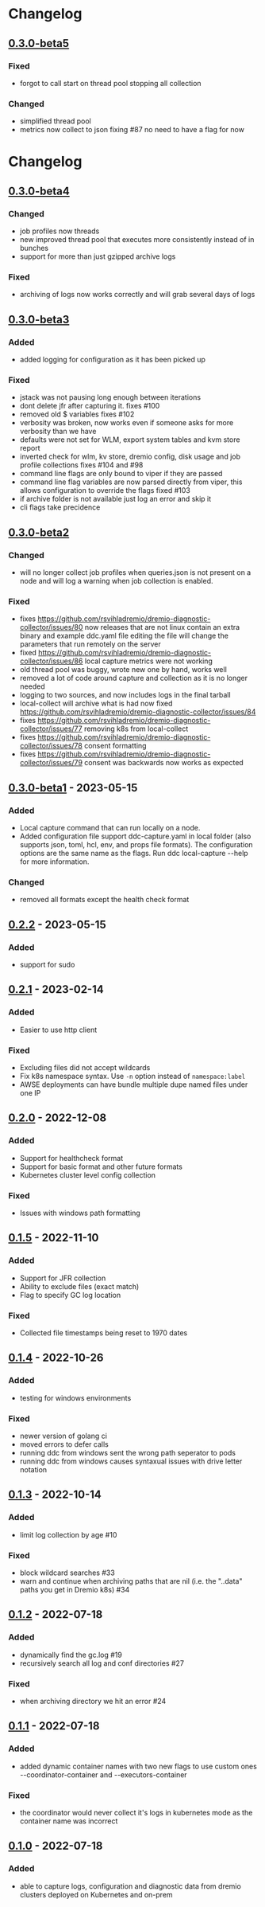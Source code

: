 # Changelog
## [0.3.0-beta5]

### Fixed

* forgot to call start on thread pool stopping all collection

### Changed

* simplified thread pool
* metrics now collect to json fixing #87 no need to have a flag for now

# Changelog
## [0.3.0-beta4]

### Changed

* job profiles now threads
* new improved thread pool that executes more consistently instead of in bunches
* support for more than just gzipped archive logs

### Fixed

* archiving of logs now works correctly and will grab several days of logs

## [0.3.0-beta3]

### Added
* added logging for configuration as it has been picked up

### Fixed
* jstack was not pausing long enough between iterations
* dont delete jfr after capturing it. fixes #100
* removed old $ variables fixes #102
* verbosity was broken, now works even if someone asks for more verbosity than we have
* defaults were not set for WLM, export system tables and kvm store report
* inverted check for wlm, kv store, dremio config, disk usage and job profile collections fixes #104 and #98
* command line flags are only bound to viper if they are passed
* command line flag variables are now parsed directly from viper, this allows configuration to override the flags fixed #103
* if archive folder is not available just log an error and skip it
* cli flags take precidence

## [0.3.0-beta2]

### Changed

* will no longer collect job profiles when queries.json is not present
  on a node and will log a warning when job collection is enabled.

### Fixed

* fixes https://github.com/rsvihladremio/dremio-diagnostic-collector/issues/80 now releases that are not linux contain an extra binary and example ddc.yaml file editing the file will change the parameters that run remotely on the server
* fixed  https://github.com/rsvihladremio/dremio-diagnostic-collector/issues/86 local capture metrics were not working
* old thread pool was buggy, wrote new one by hand, works well
* removed a lot of code around capture and collection as it is no longer needed
* logging to two sources, and now includes logs in the final tarball
* local-collect will archive what is had now fixed https://github.com/rsvihladremio/dremio-diagnostic-collector/issues/84
* fixes https://github.com/rsvihladremio/dremio-diagnostic-collector/issues/77 removing k8s from local-collect
* fixes https://github.com/rsvihladremio/dremio-diagnostic-collector/issues/78 consent formatting
* fixes https://github.com/rsvihladremio/dremio-diagnostic-collector/issues/79 consent was backwards now works as expected


## [0.3.0-beta1] - 2023-05-15

### Added

- Local capture command that can run locally on a node. 
- Added configuration file support ddc-capture.yaml in local folder (also supports json, toml, hcl, env, and props file formats). The configuration options are the same name as the flags. Run ddc local-capture --help for more information.

### Changed

- removed all formats except the health check format

## [0.2.2] - 2023-05-15

### Added
- support for sudo


## [0.2.1] - 2023-02-14

### Added

- Easier to use http client

### Fixed

-  Excluding files did not accept wildcards
-  Fix k8s namespace syntax. Use `-n` option instead of `namespace:label`
-  AWSE deployments can have bundle multiple dupe named files under one IP

## [0.2.0] - 2022-12-08

### Added

- Support for healthcheck format
- Support for basic format and other future formats
- Kubernetes cluster level config collection

### Fixed
- Issues with windows path formatting

## [0.1.5] - 2022-11-10

### Added

- Support for JFR collection
- Ability to exclude files (exact match)
- Flag to specify GC log location

### Fixed

- Collected file timestamps being reset to 1970 dates

## [0.1.4] - 2022-10-26

### Added

- testing for windows environments

### Fixed

- newer version of golang ci
- moved errors to defer calls
- running ddc from windows sent the wrong path seperator to pods
- running ddc from windows causes syntaxual issues with drive letter notation


## [0.1.3] - 2022-10-14

### Added

-  limit log collection by age #10

### Fixed

- block wildcard searches #33
- warn and continue when archiving paths that are nil (i.e. the "..data" paths you get in Dremio k8s) #34

## [0.1.2] - 2022-07-18

### Added

- dynamically find the gc.log #19
- recursively search all log and conf directories #27

### Fixed

- when archiving directory we hit an error #24

## [0.1.1] - 2022-07-18

### Added

- added dynamic container names with two new flags to use custom ones --coordinator-container and --executors-container

### Fixed

- the coordinator would never collect it's logs in kubernetes mode as the container name was incorrect

## [0.1.0] - 2022-07-18

### Added

- able to capture logs, configuration and diagnostic data from dremio clusters deployed on Kubernetes and on-prem

[0.3.0-beta5]: https://github.com/rsvihladremio/dremio-diagnostic-collector/compare/v0.3.0-beta4...v0.3.0-beta5
[0.3.0-beta4]: https://github.com/rsvihladremio/dremio-diagnostic-collector/compare/v0.3.0-beta3...v0.3.0-beta4
[0.3.0-beta3]: https://github.com/rsvihladremio/dremio-diagnostic-collector/compare/v0.3.0-beta2...v0.3.0-beta3
[0.3.0-beta2]: https://github.com/rsvihladremio/dremio-diagnostic-collector/compare/v0.3.0-beta1...v0.3.0-beta2
[0.3.0-beta1]: https://github.com/rsvihladremio/dremio-diagnostic-collector/compare/v0.2.2...v0.3.0-beta1
[0.2.2]: https://github.com/rsvihladremio/dremio-diagnostic-collector/compare/v0.2.1...v0.2.2
[0.2.1]: https://github.com/rsvihladremio/dremio-diagnostic-collector/compare/v0.2.0...v0.2.1
[0.2.0]: https://github.com/rsvihladremio/dremio-diagnostic-collector/compare/v0.1.5...v0.2.0
[0.1.5]: https://github.com/rsvihladremio/dremio-diagnostic-collector/compare/v0.1.4...v0.1.5
[0.1.4]: https://github.com/rsvihladremio/dremio-diagnostic-collector/compare/v0.1.3...v0.1.4
[0.1.3]: https://github.com/rsvihladremio/dremio-diagnostic-collector/compare/v0.1.2...v0.1.3
[0.1.2]: https://github.com/rsvihladremio/dremio-diagnostic-collector/compare/v0.1.1...v0.1.2
[0.1.1]: https://github.com/rsvihladremio/dremio-diagnostic-collector/compare/v0.1.0...v0.1.1
[0.1.0]: https://github.com/rsvihladremio/dremio-diagnostic-collector/releases/tag/v0.1.0
